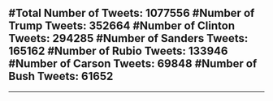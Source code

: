 #Total Number of Tweets: 1077556 
#Number of Trump Tweets: 352664
#Number of Clinton Tweets: 294285
#Number of Sanders Tweets: 165162
#Number of Rubio Tweets: 133946
#Number of Carson Tweets: 69848
#Number of Bush Tweets: 61652
---
---
